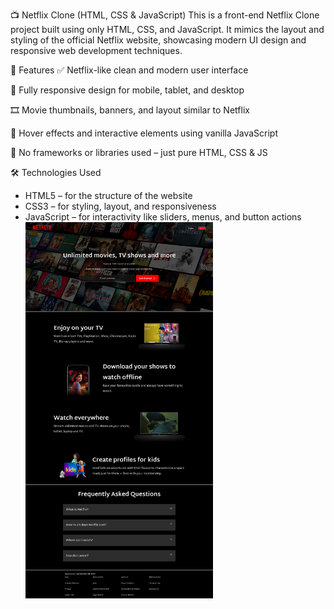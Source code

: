 📺 Netflix Clone (HTML, CSS & JavaScript)
This is a front-end Netflix Clone project built using only HTML, CSS, and JavaScript. It mimics the layout and styling of the official Netflix website, showcasing modern UI design and responsive web development techniques.

🚀 Features
✅ Netflix-like clean and modern user interface

📱 Fully responsive design for mobile, tablet, and desktop

🎞️ Movie thumbnails, banners, and layout similar to Netflix

🎨 Hover effects and interactive elements using vanilla JavaScript

🧩 No frameworks or libraries used – just pure HTML, CSS & JS

🛠️ Technologies Used
<ul>
<li>HTML5 – for the structure of the website</li>
<li>CSS3 – for styling, layout, and responsiveness</li>
<li>JavaScript – for interactivity like sliders, menus, and button actions</li
</ul>
<img src="assets/images/FireShot Capture 075 - Netflix - [].png" width="300")
